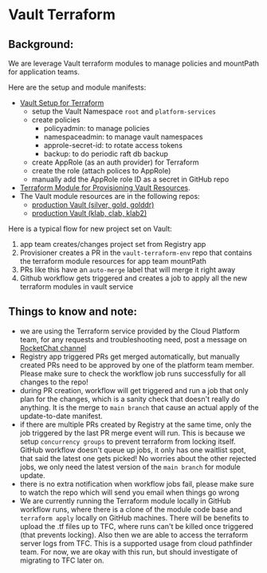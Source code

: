 # Vault Terraform

## Background:

We are leverage Vault terraform modules to manage policies and mountPath for application teams.

Here are the setup and module manifests:
- [Vault Setup for Terraform](https://github.com/bcgov-platform-services/platform-gitops-vault/tree/main/hack/ansible/roles/vault_prepare_for_terraform)
  - setup the Vault Namespace `root` and `platform-services`
  - create policies
    - policyadmin: to manage policies
    - namespaceadmin: to manage vault namespaces
    - approle-secret-id: to rotate access tokens
    - backup: to do periodic raft db backup
  - create AppRole (as an auth provider) for Terraform
  - create the role (attach polices to AppRole)
  - manually add the AppRole role ID as a secret in GitHub repo
- [Terraform Module for Provisioning Vault Resources](https://github.com/bcgov-c/terraform-vault-module).
- The Vault module resources are in the following repos:
  - [production Vault (silver, gold, golddr)](https://github.com/bcgov-c/terraform-vault-prod)
  - [production Vault (klab, clab, klab2)](https://github.com/bcgov-c/terraform-vault-lab)

Here is a typical flow for new project set on Vault:
1. app team creates/changes project set from Registry app
1. Provisioner creates a PR in the `vault-terraform-env` repo that contains the terraform module resources for app team mountPath
1. PRs like this have an `auto-merge` label that will merge it right away
1. Github workflow gets triggered and creates a job to apply all the new terraform modules in vault service

## Things to know and note:
- we are using the Terraform service provided by the Cloud Platform team, for any requests and troubleshooting need, post a message on [RocketChat channel](https://chat.developer.gov.bc.ca/group/aws-tenant-requests)
- Registry app triggered PRs get merged automatically, but manually created PRs need to be approved by one of the platform team member. Please make sure to check the workflow job runs successfully for all changes to the repo!
- during PR creation, workflow will get triggered and run a job that only plan for the changes, which is a sanity check that doesn't really do anything. It is the merge to `main branch` that cause an actual apply of the update-to-date manifest.
- if there are multiple PRs created by Registry at the same time, only the job triggered by the last PR merge event will run. This is because we setup `concurrency groups` to prevent terraform from locking itself. GitHub workflow doesn't queue up jobs, it only has one waitlist spot, that said the latest one gets picked! No worries about the other rejected jobs, we only need the latest version of the `main branch` for module update.
- there is no extra notification when workflow jobs fail, please make sure to watch the repo which will send you email when things go wrong
- We are currently running the Terraform module locally in GitHub workflow runs, where there is a clone of the module code base and `terraform apply` locally on GitHub machines. There will be benefits to upload the .tf files up to TFC, where runs can't be killed once triggered (that prevents locking). Also then we are able to access the terraform server logs from TFC. This is a supported usage from cloud pathfinder team. For now, we are okay with this run, but should investigate of migrating to TFC later on.
